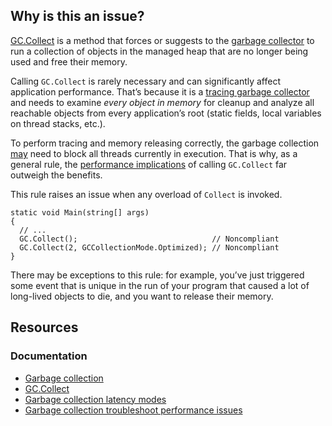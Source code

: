 ## Why is this an issue?

[GC.Collect](https://learn.microsoft.com/en-us/dotnet/api/system.gc.collect) is a method that forces or suggests to the [garbage collector](https://learn.microsoft.com/en-us/dotnet/standard/garbage-collection/) to run a collection of objects in the managed heap
that are no longer being used and free their memory.

Calling `GC.Collect` is rarely necessary and can significantly affect application performance. That’s because it is a [tracing garbage collector](https://en.wikipedia.org/wiki/Tracing_garbage_collection) and needs to examine *every object in memory* for
cleanup and analyze all reachable objects from every application’s root (static fields, local variables on thread stacks, etc.).

To perform tracing and memory releasing correctly, the garbage collection [may](https://learn.microsoft.com/en-us/dotnet/standard/garbage-collection/latency) need to block all threads currently in execution. That is
why, as a general rule, the [performance implications](https://learn.microsoft.com/en-us/dotnet/standard/garbage-collection/performance#troubleshoot-performance-issues)
of calling `GC.Collect` far outweigh the benefits.

This rule raises an issue when any overload of `Collect` is invoked.

    static void Main(string[] args)
    {
      // ...
      GC.Collect();                              // Noncompliant
      GC.Collect(2, GCCollectionMode.Optimized); // Noncompliant
    }

There may be exceptions to this rule: for example, you’ve just triggered some event that is unique in the run of your program that caused a lot of
long-lived objects to die, and you want to release their memory.

## Resources

### Documentation

- [Garbage collection](https://learn.microsoft.com/en-us/dotnet/standard/garbage-collection/)
- [GC.Collect](https://learn.microsoft.com/en-us/dotnet/api/system.gc.collect)
- [Garbage collection latency modes](https://learn.microsoft.com/en-us/dotnet/standard/garbage-collection/latency)
- [Garbage collection
  troubleshoot performance issues](https://learn.microsoft.com/en-us/dotnet/standard/garbage-collection/performance#troubleshoot-performance-issues)